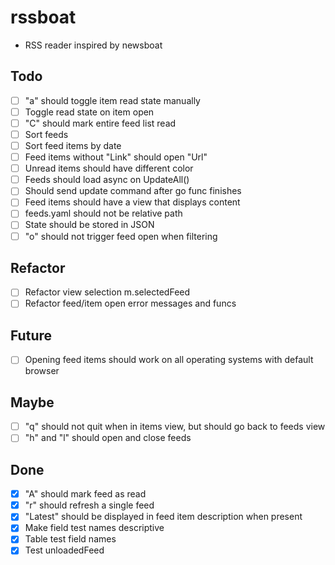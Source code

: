 # rssboat
- RSS reader inspired by newsboat

## Todo
- [ ] "a" should toggle item read state manually
- [ ] Toggle read state on item open
- [ ] "C" should mark entire feed list read
- [ ] Sort feeds
- [ ] Sort feed items by date
- [ ] Feed items without "Link" should open "Url"
- [ ] Unread items should have different color
- [ ] Feeds should load async on UpdateAll()
- [ ] Should send update command after go func finishes
- [ ] Feed items should have a view that displays content
- [ ] feeds.yaml should not be relative path
- [ ] State should be stored in JSON
- [ ] "o" should not trigger feed open when filtering

## Refactor
- [ ] Refactor view selection m.selectedFeed
- [ ] Refactor feed/item open error messages and funcs

## Future
- [ ] Opening feed items should work on all operating systems with default browser

## Maybe
- [ ] "q" should not quit when in items view, but should go back to feeds view
- [ ] "h" and "l" should open and close feeds

## Done
- [x] "A" should mark feed as read
- [x] "r" should refresh a single feed
- [x] "Latest" should be displayed in feed item description when present
- [x] Make field test names descriptive
- [x] Table test field names
- [x] Test unloadedFeed
